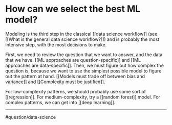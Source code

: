# How can we select the best ML model?
Modeling is the third step in the classical [[data science workflow]] (see [[What is the general data science workflow?]]) and is probably the most intensive step, with the most decisions to make. 

First, we need to review the question that we want to answer, and the data that we have. [[ML approaches are question-specific]] and [[ML approaches are data-specific]]. Then, we must figure out how complex the question is, because we want to use the simplest possible model to figure out the pattern at hand. [[Models must trade off between bias and variance]] and [[Complexity must be justified]]. 

For low-complexity patterns, we should probably use some sort of [[regression]]. For medium-complexity, try a [[random forest]] model. For complex patterns, we can get into [[deep learning]]. 

---
#question/data-science 
